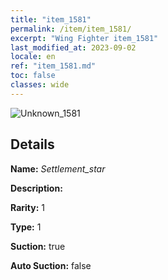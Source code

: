 ```yaml
---
title: "item_1581"
permalink: /item/item_1581/
excerpt: "Wing Fighter item_1581"
last_modified_at: 2023-09-02
locale: en
ref: "item_1581.md"
toc: false
classes: wide
---
```



 ![Unknown_1581](/images/item/Settlement_star_p.png)



## Details

 **Name:** *Settlement_star* 

 **Description:** 

 **Rarity:** 1 

 **Type:** 1 

 **Suction:** true 

 **Auto Suction:** false 


